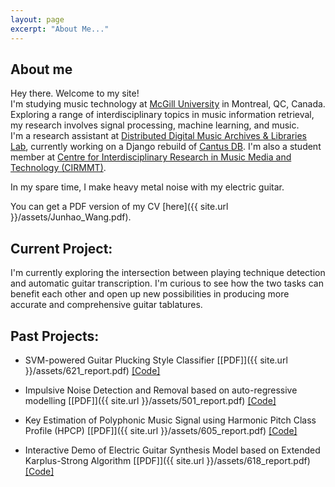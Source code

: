 ```yaml
---
layout: page
excerpt: "About Me..."
---
```

## About me

Hey there. Welcome to my site! \
I'm studying music technology at [McGill University](https://www.mcgill.ca/) in Montreal, QC, Canada. \
Exploring a range of interdisciplinary topics in music information retrieval, my research involves signal processing, machine learning, and music. \
I'm a research assistant at [Distributed Digital Music Archives & Libraries Lab](https://ddmal.music.mcgill.ca/), currently working on a Django rebuild of [Cantus DB](http://cantus.uwaterloo.ca/). I'm also a student member at [Centre for Interdisciplinary Research in Music Media and Technology (CIRMMT)](https://www.cirmmt.org/).

In my spare time, I make heavy metal noise with my electric guitar. 

You can get a PDF version of my CV [here]({{ site.url }}/assets/Junhao_Wang.pdf).

## Current Project:
I'm currently exploring the intersection between playing technique detection and automatic guitar transcription. I'm curious to see how the two tasks can benefit each other and open up new possibilities in producing more accurate and comprehensive guitar tablatures. 

## Past Projects:
- SVM-powered Guitar Plucking Style Classifier
  [[PDF]]({{ site.url }}/assets/621_report.pdf) [[Code]](https://github.com/jwang44/Plucking-Style-Detection)

- Impulsive Noise Detection and Removal based on auto-regressive modelling
  [[PDF]]({{ site.url }}/assets/501_report.pdf) [[Code]](https://github.com/jwang44/Impulsive-Noise-Removal)
  
- Key Estimation of Polyphonic Music Signal using Harmonic Pitch Class Profile (HPCP) 
  [[PDF]]({{ site.url }}/assets/605_report.pdf) [[Code]](https://github.com/jwang44/HPCP-Key-Finder)

- Interactive Demo of Electric Guitar Synthesis Model based on Extended Karplus-Strong Algorithm 
  [[PDF]]({{ site.url }}/assets/618_report.pdf) [[Code]](https://github.com/jwang44/KS-extended)

